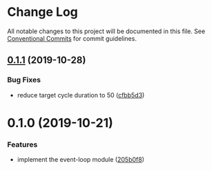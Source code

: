 # Change Log

All notable changes to this project will be documented in this file.
See [Conventional Commits](https://conventionalcommits.org) for commit guidelines.

## [0.1.1](https://github.com/SyncOT/SyncOT/compare/@syncot/event-loop@0.1.0...@syncot/event-loop@0.1.1) (2019-10-28)


### Bug Fixes

* reduce target cycle duration to 50 ([cfbb5d3](https://github.com/SyncOT/SyncOT/commit/cfbb5d30deb58e7cd7305a3e4d713ec6ac29bd76))





# 0.1.0 (2019-10-21)


### Features

* implement the event-loop module ([205b0f8](https://github.com/SyncOT/SyncOT/commit/205b0f8990d52502bd1c04c481d94d0275b5a815))

